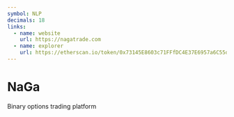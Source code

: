 ```yaml
---
symbol: NLP
decimals: 18
links:
  - name: website
    url: https://nagatrade.com
  - name: explorer
    url: https://etherscan.io/token/0x73145E8603c71FFfDC4E37E6957a6C55dB00ED23
---
```


# NaGa

Binary options trading platform
